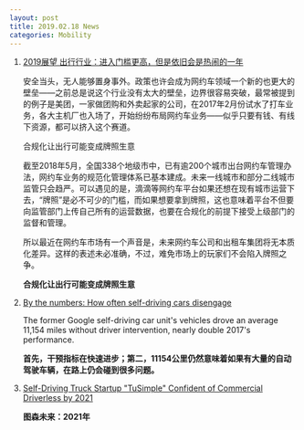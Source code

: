 ```yaml
---
layout: post
title: 2019.02.18 News
categories: Mobility
---
```


1. [2019展望 出行行业：进入门槛更高，但是依旧会是热闹的一年](https://36kr.com/p/5176546.html)

    安全当头，无人能够置身事外。政策也许会成为网约车领域一个新的也更大的壁垒——之前总是说这个行业没有太大的壁垒，边界很容易突破，最常被提到的例子是美团，一家做团购和外卖起家的公司，在2017年2月份试水了打车业务，各大主机厂也入场了，开始纷纷布局网约车业务——似乎只要有钱、有线下资源，都可以挤入这个赛道。

    合规化让出行可能变成牌照生意

    截至2018年5月，全国338个地级市中，已有逾200个城市出台网约车管理办法，网约车业务的规范化管理体系已基本建成。未来一线城市和部分二线城市监管只会趋严。可以遇见的是，滴滴等网约车平台如果还想在现有城市运营下去，“牌照”是必不可少的门槛，而如果想要拿到牌照，这也意味着平台不但要向监管部门上传自己所有的运营数据，也要在合规化的前提下接受上级部门的监督和管理。

    所以最近在网约车市场有一个声音是，未来网约车公司和出租车集团将无本质化差异。这样的表述未必准确，不过，难免市场上的玩家们不会陷入牌照之争。

    **合规化让出行可能变成牌照生意**

2. [By the numbers: How often self-driving cars disengage](https://www.axios.com/how-often-self-driving-cars-disengage-cfa9ed53-c562-40a0-9f2d-3ae2ac7d9a4a.html)

    The former Google self-driving car unit's vehicles drove an average 11,154 miles without driver intervention, nearly double 2017's performance.

    **首先，干预指标在快速进步；第二，11154公里仍然意味着如果有大量的自动驾驶车辆，在路上仍会碰到很多问题。**

3. [Self-Driving Truck Startup "TuSimple" Confident of Commercial Driverless by 2021](https://moneymaven.io/mishtalk/economics/self-driving-truck-startup-tusimple-confident-of-commercial-driverless-by-2021--FY5ce4I4UCGUPXRgzavRQ/)

    **图森未来：2021年**

